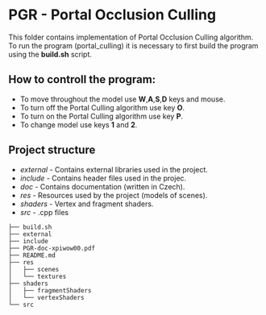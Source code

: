 PGR - Portal Occlusion Culling
==============================
This folder contains implementation of Portal Occlusion Culling algorithm. 
To run the program (portal_culling) it is necessary to first build the program 
using the **build.sh** script. 

How to controll the program:
----------------------------
- To move throughout the model use **W**,**A**,**S**,**D** keys and mouse.
- To turn off the Portal Culling algorithm use key **O**.
- To turn on the Portal Culling algorithm use key **P**.
- To change model use keys **1** and **2**.

Project structure
-----------------
- *external* - Contains external libraries used in the project.
- *include*  - Contains header files used in the projec.
- *doc*      - Contains documentation (written in Czech).
- *res*      - Resources used by the project (models of scenes).
- *shaders*  - Vertex and fragment shaders.
- *src*      - .cpp files 

```
├── build.sh
├── external
├── include
├── PGR-doc-xpiwow00.pdf
├── README.md
├── res
│   ├── scenes
│   └── textures
├── shaders
│   ├── fragmentShaders
│   └── vertexShaders
└── src
```
